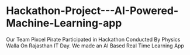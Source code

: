 # Hackathon-Project---AI-Powered-Machine-Learning-app
Our Team Pixcel Pirate Participated in Hackathon Conducted By Physics Walla On Rajasthan IT Day. We made an AI Based Real Time Learning App
